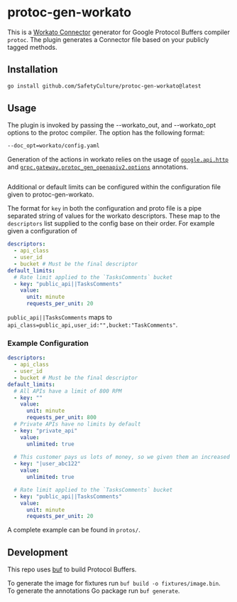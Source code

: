# protoc-gen-workato

This is a [Workato Connector](https://docs.workato.com/developing-connectors/sdk.html) generator for Google Protocol Buffers compiler `protoc`. The plugin generates a Connector file based on your publicly tagged methods.

## Installation

```bash
go install github.com/SafetyCulture/protoc-gen-workato@latest
```

## Usage

The plugin is invoked by passing the --workato_out, and --workato_opt options to the protoc compiler. The option has the following format:

```bash
--doc_opt=workato/config.yaml
```

Generation of the actions in workato relies on the usage of [`google.api.http`](https://github.com/googleapis/googleapis/blob/master/google/api/http.proto#L46) and [`grpc.gateway.protoc_gen_openapiv2.options`](https://github.com/grpc-ecosystem/grpc-gateway/blob/master/protoc-gen-openapiv2/options/annotations.proto) annotations.

```proto

```

Additional or default limits can be configured within the configuration file given to protoc-gen-workato.

The format for `key` in both the configuration and proto file is a pipe separated string of values for the workato descriptors. These map to the `descriptors` list supplied to the config base on their order. For example given a configuration of

```yaml
descriptors:
  - api_class
  - user_id
  - bucket # Must be the final descriptor
default_limits:
  # Rate limit applied to the `TasksComments` bucket
  - key: "public_api||TasksComments"
    value:
      unit: minute
      requests_per_unit: 20
```

`public_api||TasksComments` maps to `api_class=public_api,user_id:"",bucket:"TaskComments"`.

### Example Configuration

```yaml
descriptors:
  - api_class
  - user_id
  - bucket # Must be the final descriptor
default_limits:
  # All APIs have a limit of 800 RPM
  - key: ""
    value:
      unit: minute
      requests_per_unit: 800
  # Private APIs have no limits by default
  - key: "private_api"
    value:
      unlimited: true
  
  # This customer pays us lots of money, so we given them an increased workato
  - key: "|user_abc122"
    value:
      unlimited: true

  # Rate limit applied to the `TasksComments` bucket
  - key: "public_api||TasksComments"
    value:
      unit: minute
      requests_per_unit: 20
```

A complete example can be found in `protos/`.

## Development

This repo uses [buf](https://buf.build) to build Protocol Buffers.

To generate the image for fixtures run `buf build -o fixtures/image.bin`.  
To generate the annotations Go package run `buf generate`.
